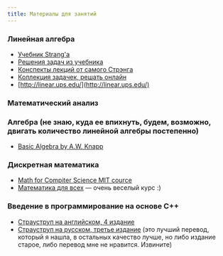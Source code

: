 ```yaml
---
title: Материалы для занятий
---
```

### Линейная алгебра

- [Учебник Strang'a](https://drive.google.com/open?id=0B_vy0h9jXD8bV3FzVXkwb3dRakU)
- [Решения задач из учебника](https://ocw.mit.edu/courses/mathematics/18-06-linear-algebra-spring-2010/assignments/)
- [Конспекты лекций от самого Стрэнга](https://github.com/stevengj/1806/blob/master/summaries.md)
- [Коллекция задачек, решать онлайн](https://www.lem.ma/books/VBS92YDYuscc5-lK/problems)
- [http://linear.ups.edu/](http://linear.ups.edu/)

### Математический анализ

### Алгебра (не знаю, куда ее впихнуть, будем, возможно, двигать количество линейной алгебры постепенно)
- [Basic Algebra by A.W. Knapp](http://www.math.stonybrook.edu/~aknapp/download/b2-alg-inside.pdf)

### Дискретная математика
- [Math for Compiter Science MIT cource](https://ocw.mit.edu/courses/electrical-engineering-and-computer-science/6-042j-mathematics-for-computer-science-fall-2010/video-lectures/)
- [Математика для всех](https://www.coursera.org/learn/matematika-dlya-vseh/) — очень веселый курс :)

### Введение в программирование на основе С++
- [Страуструп на английском, 4 издание](https://github.com/BestSonny/materials/blob/master/The%20C%2B%2B%20Programming%20Language%20%5B4th%20Edition%5D%20-%20Bjarne%20Stroustrup.pdf)
- [Страуструп на русском, третье издание](https://vk.com/doc10903696_260098201?hash=e166ab89f4440cdccf&dl=bf9a4e422eaea0d660) (это лучший перевод, который я нашла, в остальных качество лучше, но либо издание старое, либо перевод мне не нравится. Извините) 
